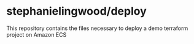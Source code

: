 # stephanielingwood/deploy
This repository contains the files necessary to deploy a demo terraform project on Amazon ECS
